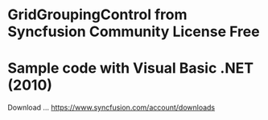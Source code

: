 # GridGroupingControl from Syncfusion Community License Free
# Sample code with Visual Basic .NET (2010)

Download ... https://www.syncfusion.com/account/downloads
